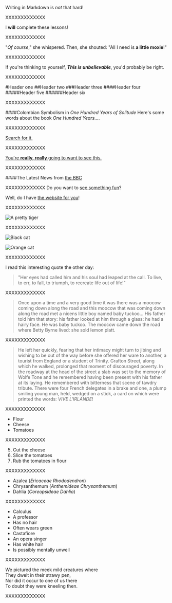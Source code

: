 Writing in Markdown is _not_ that hard!

XXXXXXXXXXXXX

I **will** complete these lessons!

XXXXXXXXXXXXX

"_Of course_," she whispered. Then, she shouted: "All I need is **a little moxie**!"

XXXXXXXXXXXXX

If you're thinking to yourself, **_This is unbelievable_**, you'd probably be right.

XXXXXXXXXXXXX

#Header one
##Header two
###Header three
####Header four
#####Header five
######Header six

XXXXXXXXXXXXX

####Colombian Symbolism in _One Hundred Years of Solitude_
Here's some words about the book _One Hundred Years..._.

XXXXXXXXXXXXX

[Search for it.](www.google.com)

XXXXXXXXXXXXX

[You're **really, really** going to want to see this.](www.dailykitten.com)

XXXXXXXXXXXXX

####The Latest News from [the BBC](www.bbc.com/news)

XXXXXXXXXXXXX
Do you want to [see something fun][a fun place]?

Well, do I have [the website for you][another fun place]!

[a fun place]:www.zombo.com

[another fun place]:www.stumbleupon.com

XXXXXXXXXXXXX

![A pretty tiger](https://upload.wikimedia.org/wikipedia/commons/5/56/Tiger.50.jpg)

XXXXXXXXXXXXX

![Black cat][Black]

![Orange cat][Orange]

[Black]: https://upload.wikimedia.org/wikipedia/commons/a/a3/81_INF_DIV_SSI.jpg

[Orange]:http://icons.iconarchive.com/icons/google/noto-emoji-animals-nature/256/22221-cat-icon.png

XXXXXXXXXXXXX

I read this interesting quote the other day:
>"Her eyes had called him and his soul had leaped at the call. To live, to err, to fall, to triumph, to recreate life out of life!"

XXXXXXXXXXXXX


>Once upon a time and a very good time it was there was a moocow coming down along the road and this moocow that was coming down along the road met a nicens little boy named baby tuckoo...
>His father told him that story: his father looked at him through a glass: he had a hairy face.
>He was baby tuckoo. The moocow came down the road where Betty Byrne lived: she sold lemon platt.

XXXXXXXXXXXXX

>He left her quickly, fearing that her intimacy might turn to jibing and wishing to be out of the way before she offered her ware to another, a tourist from England or a student of Trinity. Grafton Street, along which he walked, prolonged that moment of discouraged poverty. In the roadway at the head of the street a slab was set to the memory of Wolfe Tone and he remembered having been present with his father at its laying. He remembered with bitterness that scene of tawdry tribute. There were four French delegates in a brake and one, a plump smiling young man, held, wedged on a stick, a card on which were printed the words: _VIVE L'IRLANDE_!

XXXXXXXXXXXXX

* Flour
* Cheese
* Tomatoes

XXXXXXXXXXXXX

5. Cut the cheese
6. Slice the tomatoes
7. Rub the tomatoes in flour

XXXXXXXXXXXXX

* Azalea (_Ericaceae Rhododendron_)
* Chrysanthemum (_Anthemideae Chrysanthemum_)
* Dahlia (_Coreopsideae Dahlia_)

XXXXXXXXXXXXX

* Calculus
 * A professor
 * Has no hair
 * Often wears green
* Castafiore
 * An opera singer
 * Has white hair
 * Is possibly mentally unwell

XXXXXXXXXXXXX

We pictured the meek mild creatures where  
They dwelt in their strawy pen,  
Nor did it occur to one of us there  
To doubt they were kneeling then.  

XXXXXXXXXXXXX  

